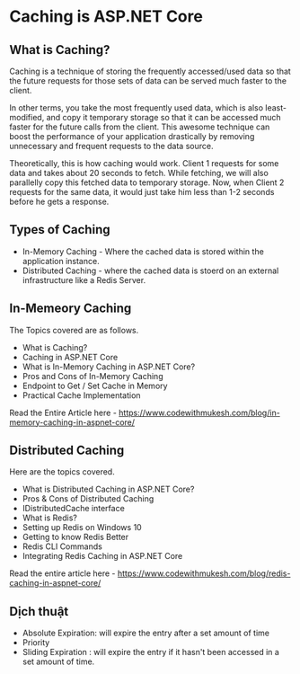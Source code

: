 # Caching is ASP.NET Core

## What is Caching?

Caching is a technique of storing the frequently accessed/used data so that the future requests for those sets of data can be served much faster to the client.

In other terms, you take the most frequently used data, which is also least-modified, and copy it temporary storage so that it can be accessed much faster for the future calls from the client. This awesome technique can boost the performance of your application drastically by removing unnecessary and frequent requests to the data source.

Theoretically, this is how caching would work. Client 1 requests for some data and takes about 20 seconds to fetch. While fetching, we will also parallelly copy this fetched data to temporary storage. Now, when Client 2 requests for the same data, it would just take him less than 1-2 seconds before he gets a response.

## Types of Caching
- In-Memory Caching - Where the cached data is stored within the application instance.
- Distributed Caching - where the cached data is stoerd on an external infrastructure like a Redis Server.

## In-Memeory Caching
The Topics covered are as follows.

- What is Caching?
- Caching in ASP.NET Core
- What is In-Memory Caching in ASP.NET Core?
- Pros and Cons of In-Memory Caching
- Endpoint to Get / Set Cache in Memory
- Practical Cache Implementation

Read the Entire Article here - 
https://www.codewithmukesh.com/blog/in-memory-caching-in-aspnet-core/


## Distributed Caching

Here are the topics covered.

- What is Distributed Caching in ASP.NET Core?
- Pros & Cons of Distributed Caching
- IDistributedCache interface
- What is Redis?
- Setting up Redis on Windows 10
- Getting to know Redis Better
- Redis CLI Commands
- Integrating Redis Caching in ASP.NET Core

Read the entire article here - 
https://www.codewithmukesh.com/blog/redis-caching-in-aspnet-core/

## Dịch thuật
- Absolute Expiration: will expire the entry after a set amount of time
- Priority
- Sliding Expiration : will expire the entry if it hasn't been accessed in a set amount of time.
